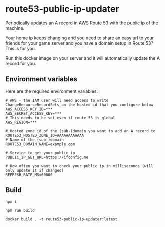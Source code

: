 # route53-public-ip-updater

Periodically updates an A record in AWS Route 53 with the public ip of the machine.

Your home ip keeps changing and you need to share an easy url to your friends for your game server and you have a domain setup in Route 53? This is for you.

Run this docker image on your server and it will automatically update the A record for you.

## Environment variables

Here are the required environment variables:

```
# AWS - the IAM user will need access to write ChangeResourceRecordSets on the hosted id that you configure below
AWS_ACCESS_KEY_ID=***
AWS_SECRET_ACCESS_KEY=***
# This needs to be set even if route 53 is global
AWS_REGION=***

# Hosted zone id of the (sub-)domain you want to add an A record to
ROUTE53_HOSTED_ZONE_ID=AAAAAAAAAAAA
# Name of the (sub-)domain
ROUTE53_DOMAIN_NAME=example.com

# Service to get your public ip
PUBLIC_IP_GET_URL=https://ifconfig.me

# How often you want to check your public ip in milliseconds (will only update it if changed)
REFRESH_RATE_MS=60000
```

## Build

```
npm i

npm run build

docker build . -t route53-public-ip-updater:latest
```
